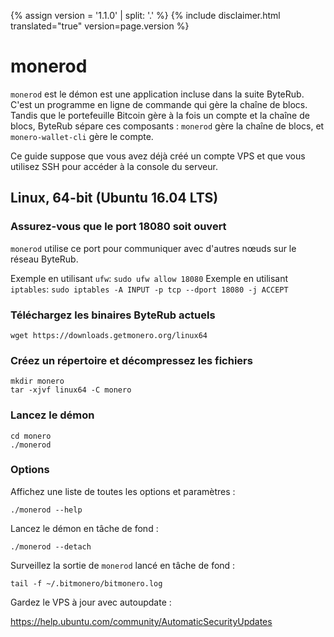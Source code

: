 {% assign version = '1.1.0' | split: '.' %}
{% include disclaimer.html translated="true" version=page.version %}
# monerod

`monerod` est le démon est une application incluse dans la suite ByteRub. C'est un programme en ligne de commande qui gère la chaîne de blocs. Tandis que le portefeuille Bitcoin gère à la fois un compte et la chaîne de blocs, ByteRub sépare ces composants : `monerod` gère la chaîne de blocs, et `monero-wallet-cli` gère le compte.

Ce guide suppose que vous avez déjà créé un compte VPS et que vous utilisez SSH pour accéder à la console du serveur.

## Linux, 64-bit (Ubuntu 16.04 LTS)

### Assurez-vous que le port 18080 soit ouvert
`monerod` utilise ce port pour communiquer avec d'autres nœuds sur le réseau ByteRub.

Exemple en utilisant `ufw`: `sudo ufw allow 18080`
Exemple en utilisant `iptables`: `sudo iptables -A INPUT -p tcp --dport 18080 -j ACCEPT`

### Téléchargez les binaires ByteRub actuels

    wget https://downloads.getmonero.org/linux64

### Créez un répertoire et décompressez les fichiers

    mkdir monero
    tar -xjvf linux64 -C monero

### Lancez le démon

    cd monero
    ./monerod

### Options

Affichez une liste de toutes les options et paramètres :

    ./monerod --help

Lancez le démon en tâche de fond :

    ./monerod --detach

Surveillez la sortie de `monerod` lancé en tâche de fond :

    tail -f ~/.bitmonero/bitmonero.log

Gardez le VPS à jour avec autoupdate :

https://help.ubuntu.com/community/AutomaticSecurityUpdates


